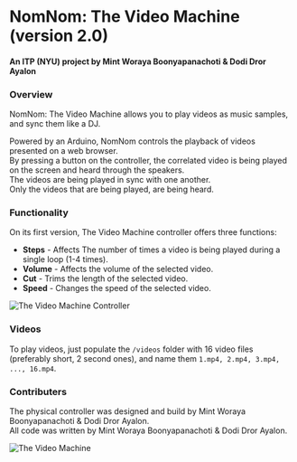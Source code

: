 # NomNom: The Video Machine (version 2.0)
#### An ITP (NYU) project by Mint Woraya Boonyapanachoti & Dodi Dror Ayalon


### Overview

NomNom: The Video Machine allows you to play videos as music samples, and sync them like a DJ.  

Powered by an Arduino, NomNom controls the playback of videos presented on a web browser.  
By pressing a button on the controller, the correlated video is being played on the screen and heard through the speakers.  
The videos are being played in sync with one another.  
Only the videos that are being played, are being heard.  

### Functionality
On its first version, The Video Machine controller offers three functions:
- **Steps** - Affects The number of times a video is being played during a single loop (1-4 times).
- **Volume** - Affects the volume of the selected video.
- **Cut** - Trims the length of the selected video.
- **Speed** - Changes the speed of the selected video.

![The Video Machine Controller](https://github.com/dodiku/the_video_machine_v2/blob/master/images/P1030379_small.jpg)

### Videos
To play videos, just populate the `/videos` folder with 16 video files (preferably short, 2 second ones), and name them `1.mp4, 2.mp4, 3.mp4, ..., 16.mp4`.

### Contributers
The physical controller was designed and build by Mint Woraya Boonyapanachoti & Dodi Dror Ayalon.  
All code was written by Mint Woraya Boonyapanachoti & Dodi Dror Ayalon.

![The Video Machine](https://github.com/dodiku/the_video_machine_v2/blob/master/images/DSCF4666_small.jpg)
